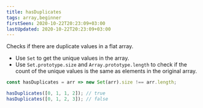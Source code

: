 ```yaml
---
title: hasDuplicates
tags: array,beginner
firstSeen: 2020-10-22T20:23:09+03:00
lastUpdated: 2020-10-22T20:23:09+03:00
---
```


Checks if there are duplicate values in a flat array.

- Use `Set` to get the unique values in the array.
- Use `Set.prototype.size` and `Array.prototype.length` to check if the count of the unique values is the same as elements in the original array.

```js
const hasDuplicates = arr => new Set(arr).size !== arr.length;
```

```js
hasDuplicates([0, 1, 1, 2]); // true
hasDuplicates([0, 1, 2, 3]); // false
```
